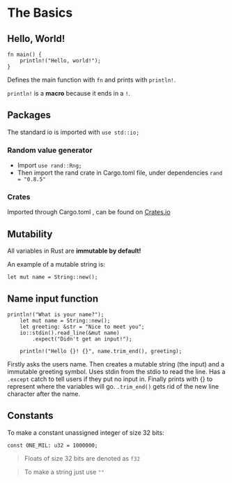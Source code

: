 # The Basics

## Hello, World!

```
fn main() {
    println!("Hello, world!");
}
```

Defines the main function with `fn` and prints with `println!`.

`println!` is a **macro** because it ends in a `!`.


## Packages

The standard io is imported with `use std::io;`

### Random value generator 

- Import `use rand::Rng;`
- Then import the rand crate in Cargo.toml file, under dependencies `rand = "0.8.5"`

### Crates

Imported through Cargo.toml , can be found on [Crates.io](https://crates.io)


## Mutability

All variables in Rust are **immutable by default!**

An example of a mutable string is:

```
let mut name = String::new(); 
```

## Name input function

```
println!("What is your name?");
    let mut name = String::new();
    let greeting: &str = "Nice to meet you";
    io::stdin().read_line(&mut name)
        .expect("Didn't get an input!");

    println!("Hello {}! {}", name.trim_end(), greeting);
```

Firstly asks the users name. Then creates a mutable string (the input) and a immutable greeting symbol. Uses stdin from the stdio to read the line. Has a `.except` catch to tell users if they put no input in. Finally prints with {} to represent where the variables will go. `.trim_end()` gets rid of the new line character after the name.


## Constants

To make a constant unassigned integer of size 32 bits:
```
const ONE_MIL: u32 = 1000000;
```
> Floats of size 32 bits are denoted as `f32`

> To make a string just use `""`